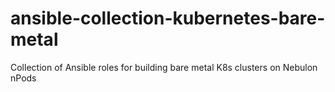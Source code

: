 # ansible-collection-kubernetes-bare-metal
Collection of Ansible roles for building bare metal K8s clusters on Nebulon nPods
